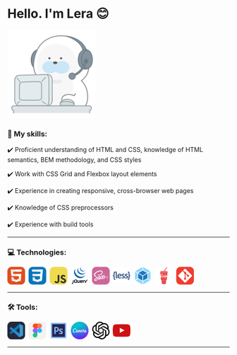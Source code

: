 # Hello. I'm Lera :blush: 

<img src="icons/=).gif" title="git" alt="git" width="200"/>

### :round_pushpin: My skills:

:heavy_check_mark: Proficient understanding of HTML and CSS, knowledge of HTML semantics, BEM methodology, and CSS styles
  
:heavy_check_mark: Work with CSS Grid and Flexbox layout elements

:heavy_check_mark: Experience in creating responsive, cross-browser web pages

:heavy_check_mark: Knowledge of CSS preprocessors

:heavy_check_mark: Experience with build tools 

---

### 💻 Technologies: 
<div>
  <img src="icons/HTML.svg" alt="html5" width="40" height="40"/>&nbsp
  <img src="icons/CSS.svg" title="css" alt="css" width="40" height="40"/>&nbsp
  <img src="icons/JavaScript.svg" title="javascript" alt="javascript" width="40" height="40"/>&nbsp
  <img src="icons/jquery.svg" title="jquery" alt="jquery" width="40" height="40"/>&nbsp
  <img src="icons/Sass.svg" alt="sass/scss" width="40" height="40"/>&nbsp;
  <img src="icons/less.svg" title="less" alt="less" width="40" height="40"/>&nbsp
  <img src="icons/webpack-original.svg" title="webpack" alt="webpack" width="40" height="40"/>&nbsp;
  <img src="icons/gulp.svg" title="gulp" alt="gulp" width="40" height="40"/>&nbsp
  <img src="icons/Git.svg" title="git" alt="git" width="40" height="40"/>&nbsp
</div>

---

### 🛠 Tools:

<div>
  <img src="icons/VSCode-Dark.svg" title="vscode" alt="vscode" width="40" height="40"/>&nbsp;
  <img src="icons/Figma-Light.svg" title="figma" alt="figma" width="40" height="40"/>&nbsp;
  <img src="icons/photoshop.svg" title="photoshop" alt="photoshop" width="40" height="40"/>&nbsp;
  <img src="icons/canva-icon.svg" title="canva" alt="canva" width="40" height="40"/>&nbsp;
  <img src="icons/openai.svg" title="openai" alt="openai" width="40" height="40"/>&nbsp;
  <img src="icons/Youtube.svg" title="YouTube" alt="YouTube" width="40" height="40"/>&nbsp;
</div>

---
